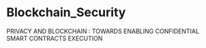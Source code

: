 # Blockchain_Security
PRIVACY AND BLOCKCHAIN : TOWARDS ENABLING CONFIDENTIAL SMART CONTRACTS EXECUTION
